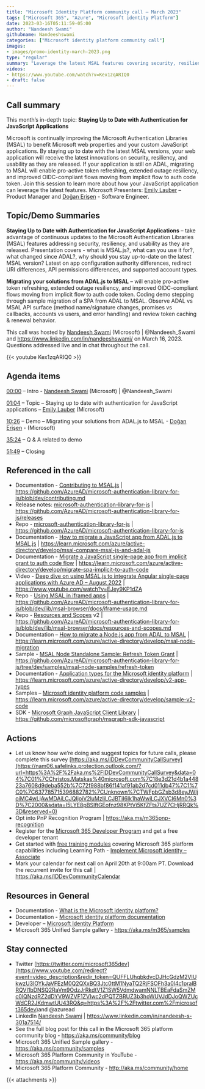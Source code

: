 ```yaml
---
title: "Microsoft Identity Platform community call – March 2023"
tags: ["Microsoft 365", "Azure", "Microsoft identity Platform"]
date: 2023-03-16T05:11:59-05:00
author: "Nandeesh Swami"
githubname: Nandeeshswami
categories: ["Microsoft identity platform community call"]
images:
- images/promo-identity-march-2023.png
type: "regular"
summary: "Leverage the latest MSAL features covering security, resiliency, and usability. Learn how to move from ADAL to MSAL to enable pro-active token refreshing, extended outage resiliency, and improved OIDC-compliant flows moving from implicit flow to auth code token."
videos:
- https://www.youtube.com/watch?v=Kex1zqARIQ0
- draft: false
---
```


## Call summary

This month’s in-depth topic: **Staying Up to Date with Authentication for JavaScript Applications**

Microsoft is continually improving the Microsoft Authentication Libraries (MSAL) to benefit Microsoft web properties and your custom JavaScript applications. By staying up to date with the latest MSAL versions, your web application will receive the latest innovations on security, resiliency, and usability as they are released. If your application is still on ADAL, migrating to MSAL will enable pro-active token refreshing, extended outage resiliency, and improved OIDC-compliant flows moving from implicit flow to auth code token. Join this session to learn more about how your JavaScript application can leverage the latest features. Microsoft Presenters: [Emily Lauber](https://www.linkedin.com/in/emlauber/) – Product Manager and [Doğan Erişen](https://github.com/derisen) - Software Engineer.

## Topic/Demo Summaries

**Staying Up to Date with Authentication for JavaScript Applications** – take advantage of continuous updates to the Microsoft Authentication Libraries (MSAL) features addressing security, resiliency, and usability as they are released. Presentation covers - what is MSAL.js?, what can you use it for?, what changed since ADAL?, why should you stay up-to-date on the latest MSAL version? Latest on app configuration authority differences, redirect URI differences, API permissions differences, and supported account types.

**Migrating your solutions from ADAL.js to MSAL** – will enable pro-active token refreshing, extended outage resiliency, and improved OIDC-compliant flows moving from implicit flow to auth code token. Coding demo stepping through sample migration of a SPA from ADAL to MSAL. Observe ADAL vs MSAL API surface (method name/signature changes, promises vs callbacks, accounts vs users, and error handling) and review token caching & renewal behavior.

This call was hosted by [Nandeesh Swami](https://twitter.com/Nandeesh_Swami) (Microsoft) \| @Nandeesh_Swami and <https://www.linkedin.com/in/nandeeshswami/> on March 16, 2023. Questions addressed live and in chat throughout the call.

{{< youtube Kex1zqARIQ0 >}}

## Agenda items

[00:00](https://youtu.be/Kex1zqARIQ0?t=0) – Intro - [Nandeesh Swami](https://twitter.com/Nandeesh_Swami) (Microsoft) \| @Nandeesh_Swami

[01:04](https://youtu.be/Kex1zqARIQ0?t=64) – Topic – Staying up to date with authentication for JavaScript applications – [Emily Lauber](https://www.linkedin.com/in/emlauber/) (Microsoft)

[10:26](https://youtu.be/Kex1zqARIQ0?t=626) – Demo – Migrating your solutions from ADAL.js to MSAL - [Doğan Erişen](https://github.com/derisen) - (Microsoft)

[35:24](https://youtu.be/Kex1zqARIQ0?t=2124) – Q & A related to demo

[51:49](https://youtu.be/Kex1zqARIQ0?t=3109) – Closing

## Referenced in the call

* Documentation - [Contributing to MSAL.js](https://ineleccom-my.sharepoint.com/personal/andrb_inelec_com/Documents/Desktop/Office%20Videos/Identity%20Calls/2023-03-16-Identity/Contributing%20to%20MSAL.js) \| <https://github.com/AzureAD/microsoft-authentication-library-for-js/blob/dev/contributing.md>
* Release notes: [microsoft-authentication-library-for-js](https://github.com/AzureAD/microsoft-authentication-library-for-js/releases) \| <https://github.com/AzureAD/microsoft-authentication-library-for-js/releases>
* Repo - [microsoft-authentication-library-for-js](https://github.com/AzureAD/microsoft-authentication-library-for-js/releases) \| <https://github.com/AzureAD/microsoft-authentication-library-for-js>
* Documentation - [How to migrate a JavaScript app from ADAL.js to MSAL.js](https://learn.microsoft.com/azure/active-directory/develop/msal-compare-msal-js-and-adal-js) \| <https://learn.microsoft.com/azure/active-directory/develop/msal-compare-msal-js-and-adal-js>
* Documentation - [Migrate a JavaScript single-page app from implicit grant to auth code flow](https://learn.microsoft.com/azure/active-directory/develop/migrate-spa-implicit-to-auth-code) \| <https://learn.microsoft.com/azure/active-directory/develop/migrate-spa-implicit-to-auth-code>
* Video - [Deep dive on using MSAL.js to integrate Angular single-page applications with Azure AD – August 2022](https://www.youtube.com/watch?v=EJey9KP1dZA) \| <https://www.youtube.com/watch?v=EJey9KP1dZA>
* Repo - [Using MSAL in iframed apps](https://github.com/AzureAD/microsoft-authentication-library-for-js/blob/dev/lib/msal-browser/docs/iframe-usage.md) \| <https://github.com/AzureAD/microsoft-authentication-library-for-js/blob/dev/lib/msal-browser/docs/iframe-usage.md>
* Repo - [Resources and Scopes](https://github.com/AzureAD/microsoft-authentication-library-for-js/blob/dev/lib/msal-browser/docs/resources-and-scopes.md) v2 \| <https://github.com/AzureAD/microsoft-authentication-library-for-js/blob/dev/lib/msal-browser/docs/resources-and-scopes.md>
* Documentation – [How to migrate a Node.js app from ADAL to MSAL](https://learn.microsoft.com/azure/active-directory/develop/msal-node-migration) \| <https://learn.microsoft.com/azure/active-directory/develop/msal-node-migration>
* Sample - [MSAL Node Standalone Sample: Refresh Token Grant](https://github.com/AzureAD/microsoft-authentication-library-for-js/tree/dev/samples/msal-node-samples/refresh-token) \| <https://github.com/AzureAD/microsoft-authentication-library-for-js/tree/dev/samples/msal-node-samples/refresh-token>
* Documentation - [Application types for the Microsoft identity platform](https://learn.microsoft.com/azure/active-directory/develop/v2-app-types) \| <https://learn.microsoft.com/azure/active-directory/develop/v2-app-types>
* Samples – [Microsoft identity platform code samples](https://learn.microsoft.com/azure/active-directory/develop/sample-v2-code) \| <https://learn.microsoft.com/azure/active-directory/develop/sample-v2-code>
* SDK - [Microsoft Graph JavaScript Client Library](https://github.com/microsoftgraph/msgraph-sdk-javascript) \| <https://github.com/microsoftgraph/msgraph-sdk-javascript>

## Actions

* Let us know how we’re doing and suggest topics for future calls, please complete this survey [https://aka.ms/IDDevCommunityCallSurvey](https://nam06.safelinks.protection.outlook.com/?url=https%3A%2F%2Faka.ms%2FIDDevCommunityCallSurvey&data=04%7C01%7CChristos.Matskas%40microsoft.com%7C18e3d21d4b1a44823a7608d9deba552b%7C72f988bf86f141af91ab2d7cd011db47%7C1%7C0%7C637785715396882782%7CUnknown%7CTWFpbGZsb3d8eyJWIjoiMC4wLjAwMDAiLCJQIjoiV2luMzIiLCJBTiI6Ik1haWwiLCJXVCI6Mn0%3D%7C2000&sdata=I5LYE8pBSlftGEofnz98KPtVi5KfZFts7UZ7CHjRRQk%3D&reserved=0)
* Opt into PnP Recognition Program \| <https://aka.ms/m365pnp-recognition>
* Register for the [Microsoft 365 Developer Program](https://aka.ms/m365/devprogram) and get a free developer tenant
* Get started with [free training modules](https://aka.ms/m365/dev/learn) covering Microsoft 365 platform capabilities including Learning Path - [Implement Microsoft identity – Associate](https://learn.microsoft.com/learn/paths/m365-identity-associate/)
* Mark your calendar for next call on April 20th at 9:00am PT. Download the recurrent invite for this call \| <https://aka.ms/IDDevCommunityCalendar>

## Resources in General

* Documentation - [What is the Microsoft identity platform?](https://learn.microsoft.com/azure/active-directory/develop/v2-overview)
* Documentation - [Microsoft identity platform documentation](https://learn.microsoft.com/azure/active-directory/develop/)
* Developer – [Microsoft Identity Platform](https://developer.microsoft.com/identity)
* Microsoft 365 Unified Sample gallery - <https://aka.ms/m365/samples>

## Stay connected

* Twitter [https://twitter.com/microsoft365dev](https://www.youtube.com/redirect?event=video_description&redir_token=QUFFLUhqbkdvcDJHcGdzM2VIUkwzU3lOYkJaVFEzM0Q2QXxBQ3Jtc0ttM1NyaTQ2RjFSOFh3a0l4c1pralBRQVI1bDNSQ2RaVm9OdzJrRkdtV1Z1SW5VdmdwamNNLTBEaFdaSmZMc0lQNzdRZ2dDYV9WZVF1ZVIwc2dPQTZBRUZ3b3hoWUVJdDJoQWZUcWdCR2JKdmwtUU43RQ&q=https%3A%2F%2Ftwitter.com%2Fmicrosoft365dev)​ and @azuread
* LinkedIn [Nandeesh Swami](https://www.linkedin.com/in/nandeesh-s-301a7514/) \| <https://www.linkedin.com/in/nandeesh-s-301a7514/>
* See the full blog post for this call in the Microsoft 365 platform community blog - <https://aka.ms/community/blog>
* Microsoft 365 Unified Sample gallery - <https://aka.ms/community/samples>
* Microsoft 365 Platform Community in YouTube - <https://aka.ms/community/videos>
* Microsoft 365 Platform Community - <http://aka.ms/community/home>

{{< attachments >}}
